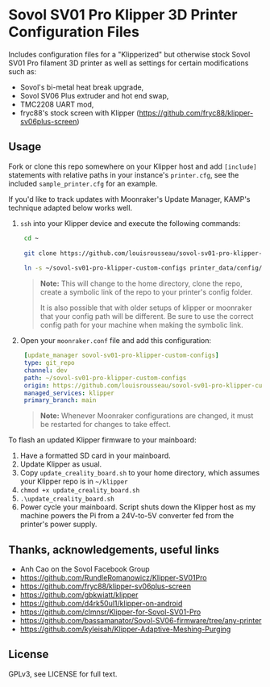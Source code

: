 # Sovol SV01 Pro Klipper 3D Printer Configuration Files

Includes configuration files for a "Klipperized" but otherwise stock Sovol SV01 Pro filament 3D printer as well as settings for certain modifications such as:

- Sovol's bi-metal heat break upgrade,
- Sovol SV06 Plus extruder and hot end swap,
- TMC2208 UART mod,
- fryc88's stock screen with Klipper (https://github.com/fryc88/klipper-sv06plus-screen)

## Usage

Fork or clone this repo somewhere on your Klipper host and add `[include]` statements with relative paths in your instance's `printer.cfg`, see the included `sample_printer.cfg` for an example.

If you'd like to track updates with Moonraker's Update Manager, KAMP's technique adapted below works well.


1. `ssh` into your Klipper device and execute the following commands:
   ```bash
    cd ~
    
    git clone https://github.com/louisrousseau/sovol-sv01-pro-klipper-custom-configs.git
    
    ln -s ~/sovol-sv01-pro-klipper-custom-configs printer_data/config/sv01pro
    ```
    > **Note:**
    > This will change to the home directory, clone the repo, create a symbolic link of the repo to your printer's config folder.
    > 
    > It is also possible that with older setups of klipper or moonraker that your config path will be different. Be sure to use the correct config path for your machine when making the symbolic link.

2. Open your `moonraker.conf` file and add this configuration:
   ```yaml
    [update_manager sovol-sv01-pro-klipper-custom-configs]
    type: git_repo
    channel: dev
    path: ~/sovol-sv01-pro-klipper-custom-configs
    origin: https://github.com/louisrousseau/sovol-sv01-pro-klipper-custom-configs.git
    managed_services: klipper
    primary_branch: main
    ```

    > **Note:**
    > Whenever Moonraker configurations are changed, it must be restarted for changes to take effect.

To flash an updated Klipper firmware to your mainboard:

1. Have a formatted SD card in your mainboard.
2. Update Klipper as usual.
3. Copy `update_creality_board.sh` to your home directory, which assumes your Klipper repo is in `~/klipper`
4. `chmod +x update_creality_board.sh`
5. `.\update_creality_board.sh`
6. Power cycle your mainboard. Script shuts down the Klipper host as my machine powers the Pi from a 24V-to-5V converter fed from the printer's power supply.

## Thanks, acknowledgements, useful links

- Anh Cao on the Sovol Facebook Group
- https://github.com/RundleRomanowicz/Klipper-SV01Pro
- https://github.com/fryc88/klipper-sv06plus-screen
- https://github.com/gbkwiatt/klipper
- https://github.com/d4rk50ul1/klipper-on-android
- https://github.com/clmnsr/Klipper-for-Sovol-SV01-Pro
- https://github.com/bassamanator/Sovol-SV06-firmware/tree/any-printer
- https://github.com/kyleisah/Klipper-Adaptive-Meshing-Purging

## License

GPLv3, see LICENSE for full text.
